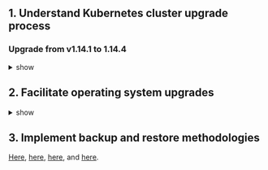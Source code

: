 ## 1. Understand Kubernetes cluster upgrade process

### Upgrade from v1.14.1 to 1.14.4
<details><summary>show</summary>
<p>

Follow instructions from [Kubernetes document](https://kubernetes.io/docs/tasks/administer-cluster/kubeadm/kubeadm-upgrade-1-14/).

The upgrade workflow at high level is the following:

- Upgrade the primary control plane node.
- Upgrade additional control plane nodes.
- Upgrade worker nodes.

#### Find the latest stable 1.14 version:
```bash
sudo -i
apt update
apt-cache policy kubeadm
# find the latest 1.14 version in the list
# it should look like 1.14.x-00, where x is the latest patch
```

#### Upgrade the first control plane node (master):
```bash
apt-mark unhold kubeadm kubelet && apt-get update && apt-get install -y kubeadm=1.14.4-00 && apt-mark hold kubeadm
kubeadm upgrade plan
kubeadm upgrade apply v1.14.4
```

Upgrade the kubelet and kubectl on the control plane node:
```bash
apt-mark unhold kubelet kubectl && apt-get update && apt-get install -y kubelet=1.14.4-00 kubectl=1.14.4-00 && apt-mark hold kubelet kubectl
```
Restart kubelet:
```bash
systemctl restart kubelet
```
#### Upgrade additional control plane nodes:
```bash
sudo kubeadm upgrade node experimental-control-plane
```
#### Upgrade worker nodes:
Upgrade kubeadm on all worker nodes:
```bash
apt-mark unhold kubeadm kubelet && apt-get update && apt-get install -y kubeadm=1.14.4-00 && apt-mark hold kubeadm
```
Going back to master node and cordon the worker node. Prepare the node for maintenance by marking it unschedulable and evicting 
the workloads:
```bash
kubectl drain worker1 --ignore-daemonsets --delete-local-data
```
Enter the worker node and Upgrade the kubelet config:
```bash
sudo -i
kubeadm upgrade node config --kubelet-version v1.14.4
```
Upgrade kubelet and kubectl, and restart kubectl
```bash
apt-mark unhold kubelet kubectl && apt-get update && apt-get install -y kubelet=1.14.4-00 kubectl=1.14.4-00 && apt-mark hold kubelet kubectl
systemctl restart kubelet
```
#### Uncordon the worker node and verify the status of the cluster:
```bash
kubectl uncordon worker1
kubectl get nodes
```

</p>
</details>

## 2. Facilitate operating system upgrades
<details><summary>show</summary>
<p>

During maintenance, when we need to take down a node, it is important to keep the service running by evicting the pods on that node, moving it to another node. After maintenance, you can continue to schedule pods on that node.

```bash
kubectl drain worker1 --ignore-daemonsets --delete-local-data
kubectl get nodes
kubectl uncordon worker1
kubectl get nodes
```
In case of failure, the node needs to be deleted, you can just as easily remove the node and replace it with a new one, joining it to the cluster.
```bash
kubectl drain worker1 --ignore-daemonsets --delete-local-data
kubectl get nodes
kubectl delete node worker1
kubeadm token create --print-join-command
```

</p>
</details>

## 3. Implement backup and restore methodologies

[Here](https://github.com/mmumshad/kubernetes-the-hard-way/blob/master/practice-questions-answers/cluster-maintenance/backup-etcd/etcd-backup-and-restore.md), [here](https://kubernetes.io/docs/tasks/administer-cluster/configure-upgrade-etcd/#backing-up-an-etcd-cluster), [here](https://github.com/etcd-io/etcd/blob/master/Documentation/op-guide/recovery.md), and [here](https://www.youtube.com/watch?v=qRPNuT080Hk).






